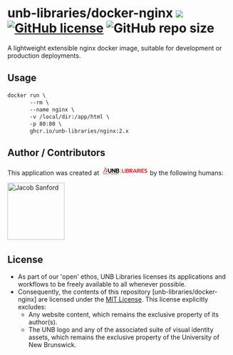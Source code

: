 # unb-libraries/docker-nginx  [![](https://github.com/unb-libraries/docker-nginx/workflows/build-test-deploy/badge.svg?branch=2.x)](https://github.com/unb-libraries/docker-nginx/actions?query=workflow%3Abuild-test-deploy) [![GitHub license](https://img.shields.io/github/license/unb-libraries/docker-nginx)](https://github.com/unb-libraries/lib.unb.ca/blob/prod/LICENSE) ![GitHub repo size](https://img.shields.io/github/repo-size/unb-libraries/docker-nginx?label=lean%20repo%20size)
A lightweight extensible nginx docker image, suitable for development or production deployments.

## Usage
```
docker run \
       --rm \
       --name nginx \
       -v /local/dir:/app/html \
       -p 80:80 \
       ghcr.io/unb-libraries/nginx:2.x
```

## Author / Contributors
This application was created at [![UNB Libraries](https://github.com/unb-libraries/assets/raw/master/unblibbadge.png "UNB Libraries")](https://lib.unb.ca) by the following humans:

<a href="https://github.com/JacobSanford"><img src="https://avatars.githubusercontent.com/u/244894?v=3" title="Jacob Sanford" width="128" height="128"></a>

## License
- As part of our 'open' ethos, UNB Libraries licenses its applications and workflows to be freely available to all whenever possible.
- Consequently, the contents of this repository [unb-libraries/docker-nginx] are licensed under the [MIT License](http://opensource.org/licenses/mit-license.html). This license explicitly excludes:
  - Any website content, which remains the exclusive property of its author(s).
  - The UNB logo and any of the associated suite of visual identity assets, which remains the exclusive property of the University of New Brunswick.
